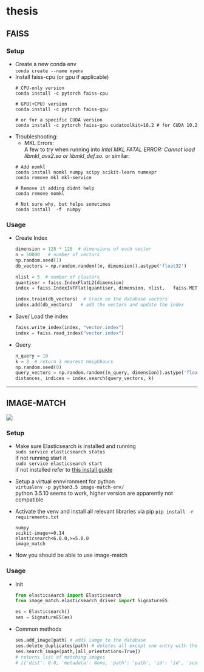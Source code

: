 # thesis

## FAISS

### Setup
- Create a new conda env   
`conda create --name myenv`
- Install faiss-cpu (or gpu if applicable)
    ```shell
    # CPU-only version
    conda install -c pytorch faiss-cpu

    # GPU(+CPU) version
    conda install -c pytorch faiss-gpu

    # or for a specific CUDA version
    conda install -c pytorch faiss-gpu cudatoolkit=10.2 # for CUDA 10.2
    ```
- Troubleshooting:
    - MKL Errors:  
    A few to try when running into *Intel MKL FATAL ERROR: Cannot load libmkl_avx2.so or libmkl_def.so.* or similar:  
    ```shell
    # Add nomkl
    conda install nomkl numpy scipy scikit-learn numexpr
    conda remove mkl mkl-service

    # Remove it adding didnt help
    conda remove nomkl

    # Not sure why, but helps sometimes
    conda install  -f  numpy
    ```

### Usage
- Create Index
    ```python
    dimension = 128 * 128  # dimensions of each vector
    n = 50000   # number of vectors
    np.random.seed(1)
    db_vectors = np.random.random((n, dimension)).astype('float32')

    nlist = 5  # number of clusters
    quantiser = faiss.IndexFlatL2(dimension)
    index = faiss.IndexIVFFlat(quantiser, dimension, nlist,   faiss.METRIC_L2)

    index.train(db_vectors)  # train on the database vectors
    index.add(db_vectors)   # add the vectors and update the index
    ```
- Save/ Load the index
    ```python
    faiss.write_index(index, "vector.index")
    index = faiss.read_index("vector.index")
    ```   
- Query
    ```python
    n_query = 10
    k = 3  # return 3 nearest neighbours
    np.random.seed(0)
    query_vectors = np.random.random((n_query, dimension)).astype('float32')
    distances, indices = index.search(query_vectors, k)
    ```   

---  

## IMAGE-MATCH
![](https://cloud.githubusercontent.com/assets/6517700/17741093/41040a64-649b-11e6-8499-48b78ddca56b.png
)
### Setup
- Make sure Elasticsearch is installed and running  
`sudo service elasticsearch status`  
if not running start it  
`sudo service elasticsearch start`  
if not installed refer to [this install guide](https://www.elastic.co/de/downloads/elasticsearch)

- Setup a virtual ennvironment for python  
 `virtualenv -p python3.5 image-match-env/`  
 python 3.5.10 seems to work, higher version are apparently not compatible

- Activate the venv and install all relevant libraries via pip `pip install -r requirements.txt`
    ```
    numpy
    scikit-image>=0.14
    elasticsearch<6.0.0,>=5.0.0
    image_match
    ```
- Now you should be able to use image-match

### Usage
- Init
    ```python
    from elasticsearch import Elasticsearch
    from image_match.elasticsearch_driver import SignatureES

    es = Elasticsearch()
    ses = SignatureES(es)
    ```
- Common methods  

    ```python
    ses.add_image(path) # adds iamge to the database
    ses.delete_duplicates(path) # deletes all except one entry with the same !path!
    ses.search_image(path,[all_orientations=True]) 
    # returns list of matching images 
    # [{'dist': 0.0, 'metadata': None, 'path': 'path', 'id': 'id', 'score': 63.0}]
    ```
